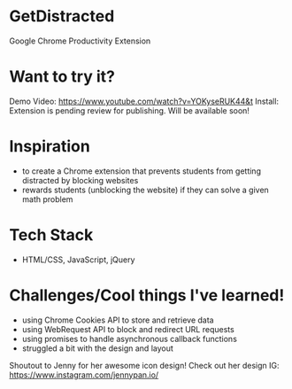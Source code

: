 # GetDistracted
Google Chrome Productivity Extension

# Want to try it?
Demo Video: https://www.youtube.com/watch?v=YOKyseRUK44&t
Install: Extension is pending review for publishing. Will be available soon!

# Inspiration
- to create a Chrome extension that prevents students from getting distracted by blocking websites
- rewards students (unblocking the website) if they can solve a given math problem 

# Tech Stack
- HTML/CSS, JavaScript, jQuery

# Challenges/Cool things I've learned!
- using Chrome Cookies API to store and retrieve data 
- using WebRequest API to block and redirect URL requests
- using promises to handle asynchronous callback functions
- struggled a bit with the design and layout 


Shoutout to Jenny for her awesome icon design! Check out her design IG: https://www.instagram.com/jennypan.io/
